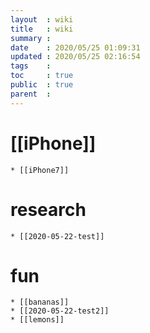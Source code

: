 ```yaml
---
layout  : wiki
title   : wiki 
summary : 
date    : 2020/05/25 01:09:31
updated : 2020/05/25 02:16:54
tags    : 
toc     : true
public  : true
parent  : 
---
```

# [[iPhone]]
	* [[iPhone7]]

# research
	* [[2020-05-22-test]]

# fun
	* [[bananas]]	
	* [[2020-05-22-test2]]
	* [[lemons]]

